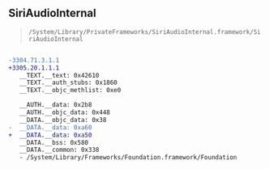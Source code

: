 ## SiriAudioInternal

> `/System/Library/PrivateFrameworks/SiriAudioInternal.framework/SiriAudioInternal`

```diff

-3304.71.3.1.1
+3305.20.1.1.1
   __TEXT.__text: 0x42610
   __TEXT.__auth_stubs: 0x1860
   __TEXT.__objc_methlist: 0xe0

   __AUTH.__data: 0x2b8
   __AUTH.__objc_data: 0x448
   __DATA.__objc_data: 0x38
-  __DATA.__data: 0xa60
+  __DATA.__data: 0xa50
   __DATA.__bss: 0x580
   __DATA.__common: 0x338
   - /System/Library/Frameworks/Foundation.framework/Foundation

```
